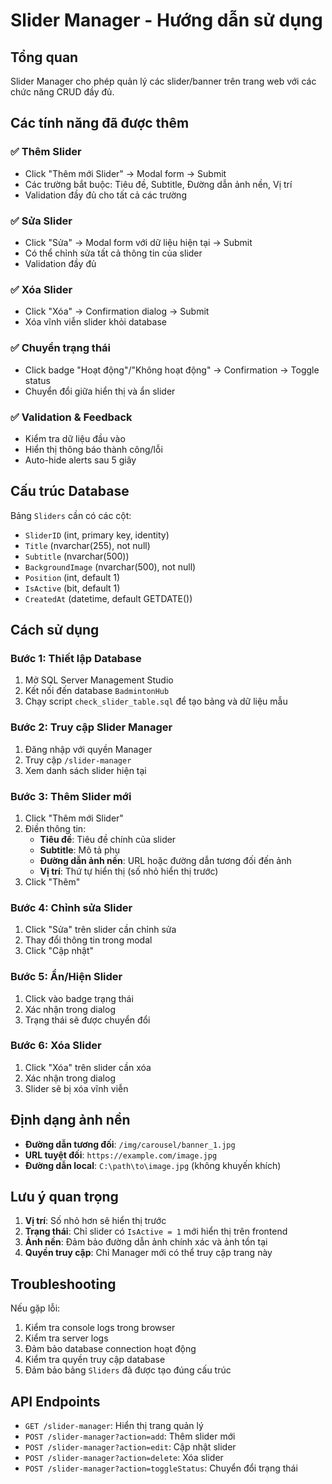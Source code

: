 # Slider Manager - Hướng dẫn sử dụng

## Tổng quan
Slider Manager cho phép quản lý các slider/banner trên trang web với các chức năng CRUD đầy đủ.

## Các tính năng đã được thêm

### ✅ Thêm Slider
- Click "Thêm mới Slider" → Modal form → Submit
- Các trường bắt buộc: Tiêu đề, Subtitle, Đường dẫn ảnh nền, Vị trí
- Validation đầy đủ cho tất cả các trường

### ✅ Sửa Slider  
- Click "Sửa" → Modal form với dữ liệu hiện tại → Submit
- Có thể chỉnh sửa tất cả thông tin của slider
- Validation đầy đủ

### ✅ Xóa Slider
- Click "Xóa" → Confirmation dialog → Submit
- Xóa vĩnh viễn slider khỏi database

### ✅ Chuyển trạng thái
- Click badge "Hoạt động"/"Không hoạt động" → Confirmation → Toggle status
- Chuyển đổi giữa hiển thị và ẩn slider

### ✅ Validation & Feedback
- Kiểm tra dữ liệu đầu vào
- Hiển thị thông báo thành công/lỗi
- Auto-hide alerts sau 5 giây

## Cấu trúc Database
Bảng `Sliders` cần có các cột:
- `SliderID` (int, primary key, identity)
- `Title` (nvarchar(255), not null)
- `Subtitle` (nvarchar(500))
- `BackgroundImage` (nvarchar(500), not null)
- `Position` (int, default 1)
- `IsActive` (bit, default 1)
- `CreatedAt` (datetime, default GETDATE())

## Cách sử dụng

### Bước 1: Thiết lập Database
1. Mở SQL Server Management Studio
2. Kết nối đến database `BadmintonHub`
3. Chạy script `check_slider_table.sql` để tạo bảng và dữ liệu mẫu

### Bước 2: Truy cập Slider Manager
1. Đăng nhập với quyền Manager
2. Truy cập `/slider-manager`
3. Xem danh sách slider hiện tại

### Bước 3: Thêm Slider mới
1. Click "Thêm mới Slider"
2. Điền thông tin:
   - **Tiêu đề**: Tiêu đề chính của slider
   - **Subtitle**: Mô tả phụ
   - **Đường dẫn ảnh nền**: URL hoặc đường dẫn tương đối đến ảnh
   - **Vị trí**: Thứ tự hiển thị (số nhỏ hiển thị trước)
3. Click "Thêm"

### Bước 4: Chỉnh sửa Slider
1. Click "Sửa" trên slider cần chỉnh sửa
2. Thay đổi thông tin trong modal
3. Click "Cập nhật"

### Bước 5: Ẩn/Hiện Slider
1. Click vào badge trạng thái
2. Xác nhận trong dialog
3. Trạng thái sẽ được chuyển đổi

### Bước 6: Xóa Slider
1. Click "Xóa" trên slider cần xóa
2. Xác nhận trong dialog
3. Slider sẽ bị xóa vĩnh viễn

## Định dạng ảnh nền
- **Đường dẫn tương đối**: `/img/carousel/banner_1.jpg`
- **URL tuyệt đối**: `https://example.com/image.jpg`
- **Đường dẫn local**: `C:\path\to\image.jpg` (không khuyến khích)

## Lưu ý quan trọng
1. **Vị trí**: Số nhỏ hơn sẽ hiển thị trước
2. **Trạng thái**: Chỉ slider có `IsActive = 1` mới hiển thị trên frontend
3. **Ảnh nền**: Đảm bảo đường dẫn ảnh chính xác và ảnh tồn tại
4. **Quyền truy cập**: Chỉ Manager mới có thể truy cập trang này

## Troubleshooting
Nếu gặp lỗi:
1. Kiểm tra console logs trong browser
2. Kiểm tra server logs
3. Đảm bảo database connection hoạt động
4. Kiểm tra quyền truy cập database
5. Đảm bảo bảng `Sliders` đã được tạo đúng cấu trúc

## API Endpoints
- `GET /slider-manager`: Hiển thị trang quản lý
- `POST /slider-manager?action=add`: Thêm slider mới
- `POST /slider-manager?action=edit`: Cập nhật slider
- `POST /slider-manager?action=delete`: Xóa slider
- `POST /slider-manager?action=toggleStatus`: Chuyển đổi trạng thái 